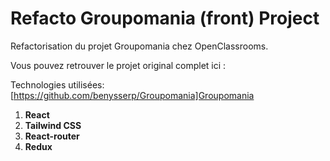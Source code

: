 # Refacto Groupomania (front) Project

Refactorisation du projet Groupomania chez OpenClassrooms.

Vous pouvez retrouver le projet original complet ici : 

Technologies utilisées: [https://github.com/benysserp/Groupomania]Groupomania

1. **React**
2. **Tailwind CSS**
3. **React-router**
4. **Redux**



